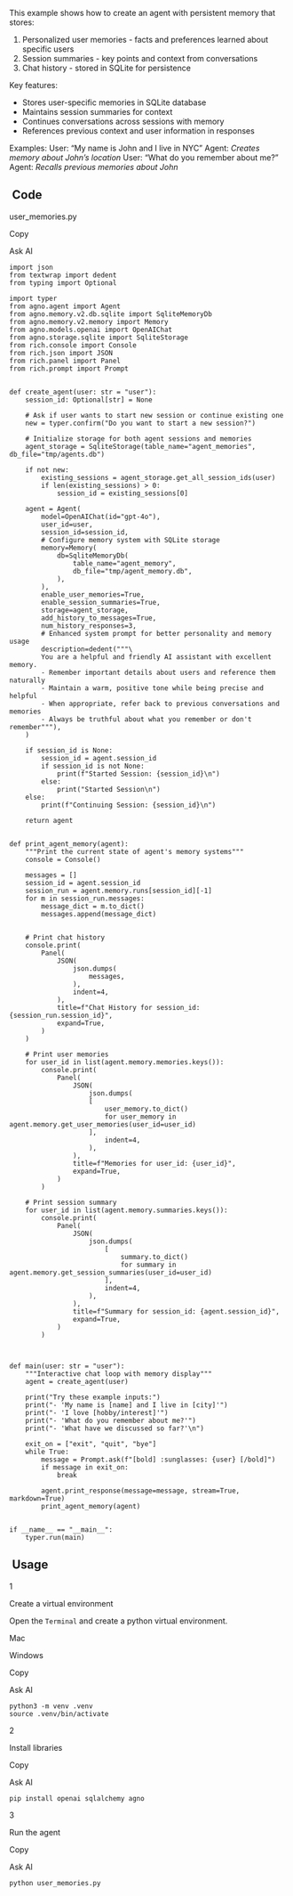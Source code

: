 This example shows how to create an agent with persistent memory that stores:

1. Personalized user memories - facts and preferences learned about specific users
2. Session summaries - key points and context from conversations
3. Chat history - stored in SQLite for persistence

Key features:

* Stores user-specific memories in SQLite database
* Maintains session summaries for context
* Continues conversations across sessions with memory
* References previous context and user information in responses

Examples:
User: “My name is John and I live in NYC”
Agent: *Creates memory about John’s location*
User: “What do you remember about me?”
Agent: *Recalls previous memories about John*

## [​](#code) Code

user\_memories.py

Copy

Ask AI

```
import json
from textwrap import dedent
from typing import Optional

import typer
from agno.agent import Agent
from agno.memory.v2.db.sqlite import SqliteMemoryDb
from agno.memory.v2.memory import Memory
from agno.models.openai import OpenAIChat
from agno.storage.sqlite import SqliteStorage
from rich.console import Console
from rich.json import JSON
from rich.panel import Panel
from rich.prompt import Prompt


def create_agent(user: str = "user"):
    session_id: Optional[str] = None

    # Ask if user wants to start new session or continue existing one
    new = typer.confirm("Do you want to start a new session?")

    # Initialize storage for both agent sessions and memories
    agent_storage = SqliteStorage(table_name="agent_memories", db_file="tmp/agents.db")

    if not new:
        existing_sessions = agent_storage.get_all_session_ids(user)
        if len(existing_sessions) > 0:
            session_id = existing_sessions[0]

    agent = Agent(
        model=OpenAIChat(id="gpt-4o"),
        user_id=user,
        session_id=session_id,
        # Configure memory system with SQLite storage
        memory=Memory(
            db=SqliteMemoryDb(
                table_name="agent_memory",
                db_file="tmp/agent_memory.db",
            ),
        ),
        enable_user_memories=True,
        enable_session_summaries=True,
        storage=agent_storage,
        add_history_to_messages=True,
        num_history_responses=3,
        # Enhanced system prompt for better personality and memory usage
        description=dedent("""\
        You are a helpful and friendly AI assistant with excellent memory.
        - Remember important details about users and reference them naturally
        - Maintain a warm, positive tone while being precise and helpful
        - When appropriate, refer back to previous conversations and memories
        - Always be truthful about what you remember or don't remember"""),
    )

    if session_id is None:
        session_id = agent.session_id
        if session_id is not None:
            print(f"Started Session: {session_id}\n")
        else:
            print("Started Session\n")
    else:
        print(f"Continuing Session: {session_id}\n")

    return agent


def print_agent_memory(agent):
    """Print the current state of agent's memory systems"""
    console = Console()

    messages = []
    session_id = agent.session_id
    session_run = agent.memory.runs[session_id][-1]
    for m in session_run.messages:
        message_dict = m.to_dict()
        messages.append(message_dict)


    # Print chat history
    console.print(
        Panel(
            JSON(
                json.dumps(
                    messages,
                ),
                indent=4,
            ),
            title=f"Chat History for session_id: {session_run.session_id}",
            expand=True,
        )
    )

    # Print user memories
    for user_id in list(agent.memory.memories.keys()):
        console.print(
            Panel(
                JSON(
                    json.dumps(
                    [
                        user_memory.to_dict()
                        for user_memory in agent.memory.get_user_memories(user_id=user_id)
                    ],
                        indent=4,
                    ),
                ),
                title=f"Memories for user_id: {user_id}",
                expand=True,
            )
        )

    # Print session summary
    for user_id in list(agent.memory.summaries.keys()):
        console.print(
            Panel(
                JSON(
                    json.dumps(
                        [
                            summary.to_dict()
                            for summary in agent.memory.get_session_summaries(user_id=user_id)
                        ],
                        indent=4,
                    ),
                ),
                title=f"Summary for session_id: {agent.session_id}",
                expand=True,
            )
        )



def main(user: str = "user"):
    """Interactive chat loop with memory display"""
    agent = create_agent(user)

    print("Try these example inputs:")
    print("- 'My name is [name] and I live in [city]'")
    print("- 'I love [hobby/interest]'")
    print("- 'What do you remember about me?'")
    print("- 'What have we discussed so far?'\n")

    exit_on = ["exit", "quit", "bye"]
    while True:
        message = Prompt.ask(f"[bold] :sunglasses: {user} [/bold]")
        if message in exit_on:
            break

        agent.print_response(message=message, stream=True, markdown=True)
        print_agent_memory(agent)


if __name__ == "__main__":
    typer.run(main)
```

## [​](#usage) Usage

1

Create a virtual environment

Open the `Terminal` and create a python virtual environment.

Mac

Windows

Copy

Ask AI

```
python3 -m venv .venv
source .venv/bin/activate
```

2

Install libraries

Copy

Ask AI

```
pip install openai sqlalchemy agno
```

3

Run the agent

Copy

Ask AI

```
python user_memories.py
```